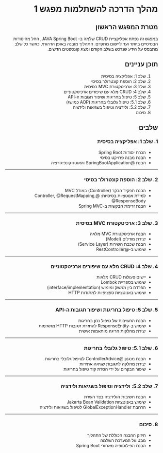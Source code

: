 
<div dir="rtl">

# מהלך הדרכה להשתלמות מפגש 1


## מטרת המפגש הראשון

במפגש זה נפתח אפליקציית CRUD שלמה ב- JAVA Spring Boot, החל מהיסודות הבסיסיים ביותר ועד ליישום מתקדם. התהליך מובנה באופן הדרגתי, כאשר כל שלב מתבסס על הידע שנרכש בשלב הקודם ומציג קונספטים חדשים.

## תוכן עניינים
1. שלב 1: אפליקציה בסיסית
2. שלב 2: הוספת קונטרולר בסיסי
3. שלב 3: ארכיטקטורת MVC בסיסית
4. שלב 4: CRUD מלא עם שיפורים ארכיטקטוניים
5. שלב 5: טיפול בחריגות ושיפור תגובות ה-API
6. שלב 5.1: טיפול גלובלי בחריגות (AOP כמושג)
7. שלב 5.2: ולידציה וטיפול בשגיאות ולידציה
8. סיכום

## שלבים

### 1. שלב 1: אפליקציה בסיסית
- הכרת יסודות Spring Boot
- הבנת מבנה פרויקט בסיסי
- הבנת @SpringBootApplication והאוטו-קונפיגורציה

---

### 2. שלב 2: הוספת קונטרולר בסיסי
- הבנת תפקיד הבקר (Controller) במודל MVC
- למידת אנוטציות בסיסיות: @Controller, @RequestMapping, @ResponseBody
- הבנת זרימת הבקשות ב-Spring MVC

---

### 3. שלב 3: ארכיטקטורת MVC בסיסית
- הבנת ארכיטקטורת MVC מלאה
- יצירת מודלים (Model)
- הבנת שכבת השירות (Service Layer)
- שימוש ב-@RestController

---

### 4. שלב 4: CRUD מלא עם שיפורים ארכיטקטוניים
- יישום פעולות CRUD מלאות
- שימוש בספריית Lombok
- הפרדה בין ממשק ומימוש (interface/implementation)
- שימוש באנוטציות ספציפיות למתודות HTTP

---

### 5. שלב 5: טיפול בחריגות ושיפור תגובות ה-API
- הבנת החשיבות של טיפול נכון בחריגות
- שימוש ב-ResponseEntity להחזרת תגובות HTTP מתאימות
- יצירת מחלקות חריגה מותאמות אישית

---

### 6. שלב 5.1: טיפול גלובלי בחריגות
- הבנת מנגנון @ControllerAdvice לטיפול גלובלי בחריגות
- יצירת מחלקה לתגובות שגיאה אחידות
- שיפור הבקרים על ידי הסרת קוד טיפול בחריגות

---

### 7. שלב 5.2: ולידציה וטיפול בשגיאות ולידציה
- הבנת חשיבות הולידציה בצד השרת
- שימוש באנוטציות Jakarta Bean Validation
- הרחבת GlobalExceptionHandler לטיפול בשגיאות ולידציה

---

### 8. סיכום
- חיזוק ההבנה הכוללת של התהליך
- מבט על המערכת השלמה
- הבנת הפילוסופיה מאחורי Spring Boot

</div>